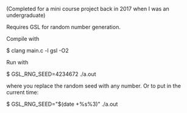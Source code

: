(Completed for a mini course project back in 2017 when I was an undergraduate)

Requires GSL for random number generation.

Compile with 

$ clang main.c -l gsl -O2

Run with

$ GSL_RNG_SEED=4234672 ./a.out

where you replace the random seed with any number. Or to put in the current time:

$ GSL_RNG_SEED="$(date +%s%3)" ./a.out
